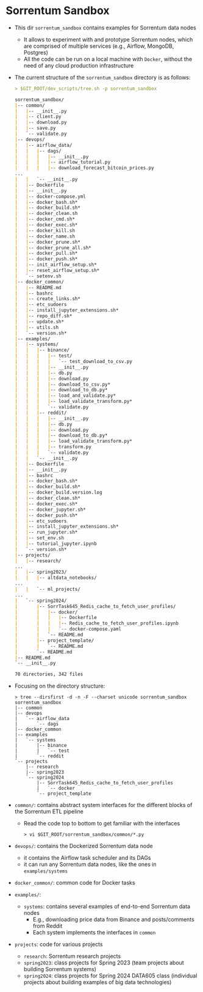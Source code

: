 # Sorrentum Sandbox

- This dir `sorrentum_sandbox` contains examples for Sorrentum data nodes
  - It allows to experiment with and prototype Sorrentum nodes, which are
    comprised of multiple services (e.g., Airflow, MongoDB, Postgres)
  - All the code can be run on a local machine with `Docker`, without the need of
    any cloud production infrastructure

- The current structure of the `sorrentum_sandbox` directory is as follows:
  ```markdown
  > $GIT_ROOT/dev_scripts/tree.sh -p sorrentum_sandbox

  sorrentum_sandbox/
  |-- common/
  |   |-- __init__.py
  |   |-- client.py
  |   |-- download.py
  |   |-- save.py
  |   `-- validate.py
  |-- devops/
  |   |-- airflow_data/
  |   |   |-- dags/
  |   |   |   |-- __init__.py
  |   |   |   |-- airflow_tutorial.py
  |   |   |   |-- download_forecast_bitcoin_prices.py
  ...
  |   |   `-- __init__.py
  |   |-- Dockerfile
  |   |-- __init__.py
  |   |-- docker-compose.yml
  |   |-- docker_bash.sh*
  |   |-- docker_build.sh*
  |   |-- docker_clean.sh
  |   |-- docker_cmd.sh*
  |   |-- docker_exec.sh*
  |   |-- docker_kill.sh
  |   |-- docker_name.sh
  |   |-- docker_prune.sh*
  |   |-- docker_prune_all.sh*
  |   |-- docker_pull.sh*
  |   |-- docker_push.sh*
  |   |-- init_airflow_setup.sh*
  |   |-- reset_airflow_setup.sh*
  |   `-- setenv.sh
  |-- docker_common/
  |   |-- README.md
  |   |-- bashrc
  |   |-- create_links.sh*
  |   |-- etc_sudoers
  |   |-- install_jupyter_extensions.sh*
  |   |-- repo_diff.sh*
  |   |-- update.sh*
  |   |-- utils.sh
  |   `-- version.sh*
  |-- examples/
  |   |-- systems/
  |   |   |-- binance/
  |   |   |   |-- test/
  |   |   |   |   `-- test_download_to_csv.py
  |   |   |   |-- __init__.py
  |   |   |   |-- db.py
  |   |   |   |-- download.py
  |   |   |   |-- download_to_csv.py*
  |   |   |   |-- download_to_db.py*
  |   |   |   |-- load_and_validate.py*
  |   |   |   |-- load_validate_transform.py*
  |   |   |   `-- validate.py
  |   |   |-- reddit/
  |   |   |   |-- __init__.py
  |   |   |   |-- db.py
  |   |   |   |-- download.py
  |   |   |   |-- download_to_db.py*
  |   |   |   |-- load_validate_transform.py*
  |   |   |   |-- transform.py
  |   |   |   `-- validate.py
  |   |   `-- __init__.py
  |   |-- Dockerfile
  |   |-- __init__.py
  |   |-- bashrc
  |   |-- docker_bash.sh*
  |   |-- docker_build.sh*
  |   |-- docker_build.version.log
  |   |-- docker_clean.sh*
  |   |-- docker_exec.sh*
  |   |-- docker_jupyter.sh*
  |   |-- docker_push.sh*
  |   |-- etc_sudoers
  |   |-- install_jupyter_extensions.sh*
  |   |-- run_jupyter.sh*
  |   |-- set_env.sh
  |   |-- tutorial_jupyter.ipynb
  |   `-- version.sh*
  |-- projects/
  |   |-- research/
  ...
  |   |-- spring2023/
  |   |   |-- altdata_notebooks/
  ...
  |   |   `-- ml_projects/
  ...
  |   `-- spring2024/
  |       |-- SorrTask645_Redis_cache_to_fetch_user_profiles/
  |       |   |-- docker/
  |       |   |   |-- Dockerfile
  |       |   |   |-- Redis_cache_to_fetch_user_profiles.ipynb
  |       |   |   `-- docker-compose.yaml
  |       |   `-- README.md
  |       |-- project_template/
  |       |   `-- README.md
  |       `-- README.md
  |-- README.md
  `-- __init__.py

  70 directories, 342 files
  ```

- Focusing on the directory structure:
  ```
  > tree --dirsfirst -d -n -F --charset unicode sorrentum_sandbox
  sorrentum_sandbox
  |-- common
  |-- devops
  |   `-- airflow_data
  |       `-- dags
  |-- docker_common
  |-- examples
  |   `-- systems
  |       |-- binance
  |       |   `-- test
  |       `-- reddit
  `-- projects
      |-- research
      |-- spring2023
      `-- spring2024
          |-- SorrTask645_Redis_cache_to_fetch_user_profiles
          |   `-- docker
          `-- project_template
  ```

- `common/`: contains abstract system interfaces for the different blocks of the 
   Sorrentum ETL pipeline
  - Read the code top to bottom to get familiar with the interfaces
    ```
    > vi $GIT_ROOT/sorrentum_sandbox/common/*.py
    ```
- `devops/`: contains the Dockerized Sorrentum data node
  - it contains the Airflow task scheduler and its DAGs
  - it can run any Sorrentum data nodes, like the ones in `examples/systems`
- `docker_common/`: common code for Docker tasks
- `examples/`:
  - `systems`: contains several examples of end-to-end Sorrentum data nodes
    - E.g., downloading price data from Binance and posts/comments from Reddit
    - Each system implements the interfaces in `common`
- `projects`: code for various projects
  - `research`: Sorrentum research projects
  - `spring2023`: class projects for Spring 2023 (team projects about building
    Sorrentum systems)
  - `spring2024`: class projects for Spring 2024 DATA605 class (individual
    projects about building examples of big data technologies)
